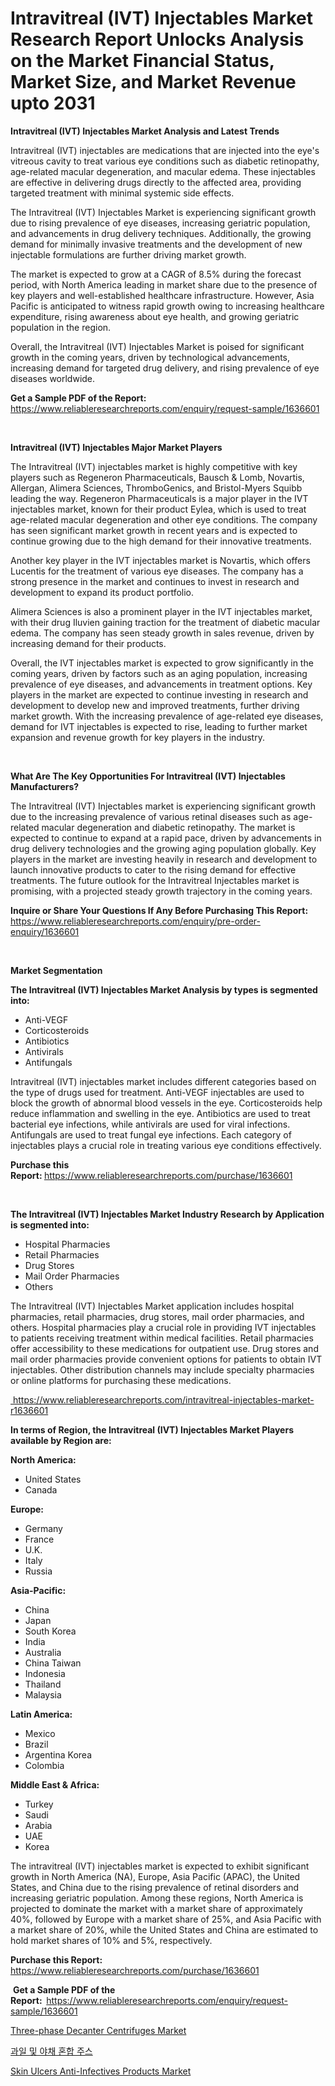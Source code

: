 <p><h1>Intravitreal (IVT) Injectables Market Research Report Unlocks Analysis on the Market Financial Status, Market Size, and Market Revenue upto 2031</h1></p><p><strong>Intravitreal (IVT) Injectables Market Analysis and Latest Trends</strong></p>
<p><p>Intravitreal (IVT) injectables are medications that are injected into the eye's vitreous cavity to treat various eye conditions such as diabetic retinopathy, age-related macular degeneration, and macular edema. These injectables are effective in delivering drugs directly to the affected area, providing targeted treatment with minimal systemic side effects.</p><p>The Intravitreal (IVT) Injectables Market is experiencing significant growth due to rising prevalence of eye diseases, increasing geriatric population, and advancements in drug delivery techniques. Additionally, the growing demand for minimally invasive treatments and the development of new injectable formulations are further driving market growth.</p><p>The market is expected to grow at a CAGR of 8.5% during the forecast period, with North America leading in market share due to the presence of key players and well-established healthcare infrastructure. However, Asia Pacific is anticipated to witness rapid growth owing to increasing healthcare expenditure, rising awareness about eye health, and growing geriatric population in the region.</p><p>Overall, the Intravitreal (IVT) Injectables Market is poised for significant growth in the coming years, driven by technological advancements, increasing demand for targeted drug delivery, and rising prevalence of eye diseases worldwide.</p></p>
<p><strong>Get a Sample PDF of the Report:&nbsp;</strong> <a href="https://www.reliableresearchreports.com/enquiry/request-sample/1636601">https://www.reliableresearchreports.com/enquiry/request-sample/1636601</a></p>
<p>&nbsp;</p>
<p><strong>Intravitreal (IVT) Injectables Major Market Players</strong></p>
<p><p>The Intravitreal (IVT) injectables market is highly competitive with key players such as Regeneron Pharmaceuticals, Bausch & Lomb, Novartis, Allergan, Alimera Sciences, ThromboGenics, and Bristol-Myers Squibb leading the way. Regeneron Pharmaceuticals is a major player in the IVT injectables market, known for their product Eylea, which is used to treat age-related macular degeneration and other eye conditions. The company has seen significant market growth in recent years and is expected to continue growing due to the high demand for their innovative treatments.</p><p>Another key player in the IVT injectables market is Novartis, which offers Lucentis for the treatment of various eye diseases. The company has a strong presence in the market and continues to invest in research and development to expand its product portfolio.</p><p>Alimera Sciences is also a prominent player in the IVT injectables market, with their drug Iluvien gaining traction for the treatment of diabetic macular edema. The company has seen steady growth in sales revenue, driven by increasing demand for their products.</p><p>Overall, the IVT injectables market is expected to grow significantly in the coming years, driven by factors such as an aging population, increasing prevalence of eye diseases, and advancements in treatment options. Key players in the market are expected to continue investing in research and development to develop new and improved treatments, further driving market growth. With the increasing prevalence of age-related eye diseases, demand for IVT injectables is expected to rise, leading to further market expansion and revenue growth for key players in the industry.</p></p>
<p>&nbsp;</p>
<p><strong>What Are The Key Opportunities For Intravitreal (IVT) Injectables Manufacturers?</strong></p>
<p><p>The Intravitreal (IVT) Injectables market is experiencing significant growth due to the increasing prevalence of various retinal diseases such as age-related macular degeneration and diabetic retinopathy. The market is expected to continue to expand at a rapid pace, driven by advancements in drug delivery technologies and the growing aging population globally. Key players in the market are investing heavily in research and development to launch innovative products to cater to the rising demand for effective treatments. The future outlook for the Intravitreal Injectables market is promising, with a projected steady growth trajectory in the coming years.</p></p>
<p><strong>Inquire or Share Your Questions If Any Before Purchasing This Report:</strong> <a href="https://www.reliableresearchreports.com/enquiry/pre-order-enquiry/1636601">https://www.reliableresearchreports.com/enquiry/pre-order-enquiry/1636601</a></p>
<p>&nbsp;</p>
<p><strong>Market Segmentation</strong></p>
<p><strong>The Intravitreal (IVT) Injectables Market Analysis by types is segmented into:</strong></p>
<p><ul><li>Anti-VEGF</li><li>Corticosteroids</li><li>Antibiotics</li><li>Antivirals</li><li>Antifungals</li></ul></p>
<p><p>Intravitreal (IVT) injectables market includes different categories based on the type of drugs used for treatment. Anti-VEGF injectables are used to block the growth of abnormal blood vessels in the eye. Corticosteroids help reduce inflammation and swelling in the eye. Antibiotics are used to treat bacterial eye infections, while antivirals are used for viral infections. Antifungals are used to treat fungal eye infections. Each category of injectables plays a crucial role in treating various eye conditions effectively.</p></p>
<p><strong>Purchase this Report:&nbsp;</strong><a href="https://www.reliableresearchreports.com/purchase/1636601">https://www.reliableresearchreports.com/purchase/1636601</a></p>
<p>&nbsp;</p>
<p><strong>The Intravitreal (IVT) Injectables Market Industry Research by Application is segmented into:</strong></p>
<p><ul><li>Hospital Pharmacies</li><li>Retail Pharmacies</li><li>Drug Stores</li><li>Mail Order Pharmacies</li><li>Others</li></ul></p>
<p><p>The Intravitreal (IVT) Injectables Market application includes hospital pharmacies, retail pharmacies, drug stores, mail order pharmacies, and others. Hospital pharmacies play a crucial role in providing IVT injectables to patients receiving treatment within medical facilities. Retail pharmacies offer accessibility to these medications for outpatient use. Drug stores and mail order pharmacies provide convenient options for patients to obtain IVT injectables. Other distribution channels may include specialty pharmacies or online platforms for purchasing these medications.</p></p>
<p><a href="https://www.reliableresearchreports.com/intravitreal-injectables-market-r1636601">&nbsp;https://www.reliableresearchreports.com/intravitreal-injectables-market-r1636601</a></p>
<p><strong>In terms of Region, the Intravitreal (IVT) Injectables Market Players available by Region are:</strong></p>
<p>
    <p> <strong> North America: </strong>
        <ul>
            <li>United States</li>
            <li>Canada</li>
        </ul>
        </p> 
    <p> <strong> Europe: </strong>
        <ul>
            <li>Germany</li>
            <li>France</li>
            <li>U.K.</li>
            <li>Italy</li>
            <li>Russia</li>
        </ul>
        </p> 
    <p> <strong> Asia-Pacific: </strong>
        <ul>
            <li>China</li>
            <li>Japan</li>
            <li>South Korea</li>
            <li>India</li>
            <li>Australia</li>
            <li>China Taiwan</li>
            <li>Indonesia</li>
            <li>Thailand</li>
            <li>Malaysia</li>
        </ul>
        </p> 
    <p> <strong> Latin America: </strong>
        <ul>
            <li>Mexico</li>
            <li>Brazil</li>
            <li>Argentina Korea</li>
            <li>Colombia</li>
        </ul>
        </p> 
    <p> <strong> Middle East & Africa: </strong>
        <ul>
            <li>Turkey</li>
            <li>Saudi</li>
            <li>Arabia</li>
            <li>UAE</li>
            <li>Korea</li>
        </ul>
    </p>
    </p>
<p><p>The intravitreal (IVT) injectables market is expected to exhibit significant growth in North America (NA), Europe, Asia Pacific (APAC), the United States, and China due to the rising prevalence of retinal disorders and increasing geriatric population. Among these regions, North America is projected to dominate the market with a market share of approximately 40%, followed by Europe with a market share of 25%, and Asia Pacific with a market share of 20%, while the United States and China are estimated to hold market shares of 10% and 5%, respectively.</p></p>
<p><strong>Purchase this Report: </strong><a href="https://www.reliableresearchreports.com/purchase/1636601">https://www.reliableresearchreports.com/purchase/1636601</a></p>
<p>&nbsp;<strong>Get a Sample PDF of the Report:&nbsp;&nbsp;</strong><a href="https://www.reliableresearchreports.com/enquiry/request-sample/1636601">https://www.reliableresearchreports.com/enquiry/request-sample/1636601</a></p>
<p><strong></strong></p>
<p><p><a href="https://view.publitas.com/reportprime-1/three-phase-decanter-centrifuges-market-insight-market-trends-growth-forecasted-from-2024-to-2031/">Three-phase Decanter Centrifuges Market</a></p><p><a href="https://github.com/konokaryan/Market-Research-Report-List-1/blob/main/789452785084.md">과일 및 야채 혼합 주스</a></p><p><a href="https://github.com/kathiaseamanalvaradovlprc2h/Market-Research-Report-List-2/blob/main/skin-ulcers-anti-infectives-products-market.md">Skin Ulcers Anti-Infectives Products Market</a></p></p>